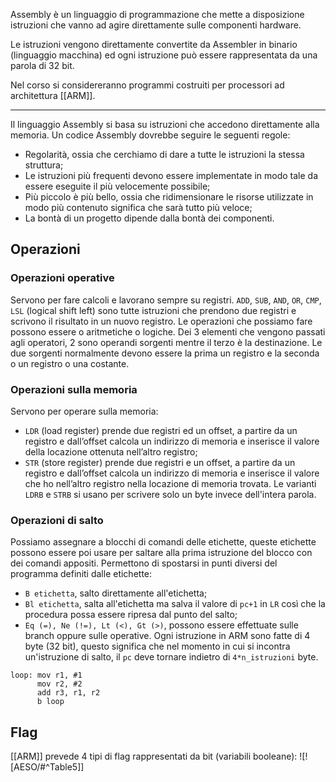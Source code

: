 Assembly è un linguaggio di programmazione che mette a disposizione istruzioni che vanno ad agire direttamente sulle componenti hardware.

Le istruzioni vengono direttamente convertite da Assembler in binario (linguaggio macchina) ed ogni istruzione può essere rappresentata da una parola di 32 bit.

Nel corso si considereranno programmi costruiti per processori ad architettura [[ARM]].
___
Il linguaggio Assembly si basa su istruzioni che accedono direttamente alla memoria.
Un codice Assembly dovrebbe seguire le seguenti regole:
- Regolarità, ossia che cerchiamo di dare a tutte le istruzioni la stessa struttura;
- Le istruzioni più frequenti devono essere implementate in modo tale da essere eseguite il più velocemente possibile;
- Più piccolo è più bello, ossia che ridimensionare le risorse utilizzate in modo più contenuto significa che sarà tutto più veloce;
- La bontà di un progetto dipende dalla bontà dei componenti.
## Operazioni
### Operazioni operative
Servono per fare calcoli e lavorano sempre su registri.
`ADD`, `SUB`, `AND`, `OR`, `CMP`, `LSL` (logical shift left) sono tutte istruzioni che prendono due registri e scrivono il risultato in un nuovo registro.
Le operazioni che possiamo fare possono essere o aritmetiche o logiche.
Dei 3 elementi che vengono passati agli operatori, 2 sono operandi sorgenti mentre il terzo è la destinazione.
Le due sorgenti normalmente devono essere la prima un registro e la seconda o un registro o una costante.

### Operazioni sulla memoria
Servono per operare sulla memoria:
- `LDR` (load register) prende due registri ed un offset, a partire da un registro e dall’offset calcola un indirizzo di memoria e inserisce il valore della locazione ottenuta nell’altro registro;
- `STR` (store register) prende due registri e un offset, a partire da un registro e dall’offset calcola un indirizzo di memoria e inserisce il valore che ho nell’altro registro nella locazione di memoria trovata.
Le varianti `LDRB` e `STRB` si usano per scrivere solo un byte invece dell'intera parola.

### Operazioni di salto
Possiamo assegnare a blocchi di comandi delle etichette, queste etichette possono essere poi usare per saltare alla prima istruzione del blocco con dei comandi appositi.
Permettono di spostarsi in punti diversi del programma definiti dalle etichette:
- `B etichetta`, salto direttamente all'etichetta;
- `Bl etichetta`, salta all'etichetta ma salva il valore di `pc+1` in `LR` così che la procedura possa essere ripresa dal punto del salto;
- `Eq (=), Ne (!=), Lt (<), Gt (>)`, possono essere effettuate sulle branch oppure sulle operative.
Ogni istruzione in ARM sono fatte di 4 byte (32 bit), questo significa che nel momento in cui si incontra un'istruzione di salto, il `pc` deve tornare indietro di `4*n_istruzioni` byte.
```Assembly
loop: mov r1, #1
	  mov r2, #2
	  add r3, r1, r2
	  b loop
```

## Flag
[[ARM]] prevede 4 tipi di flag rappresentati da bit (variabili booleane):
![![AESO/#^Table5]]
